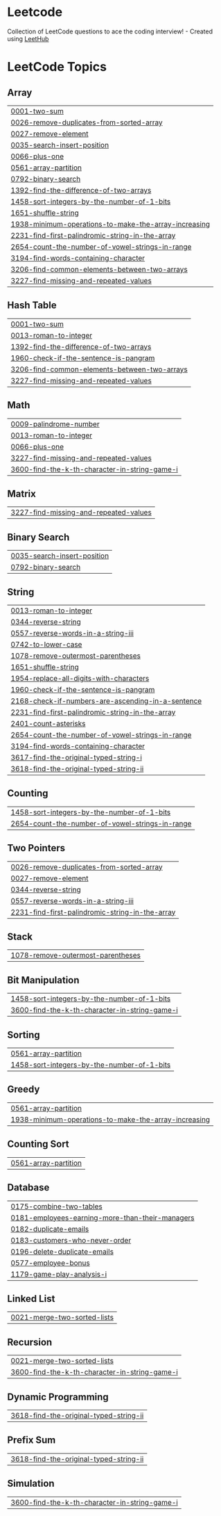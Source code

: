 # Leetcode
Collection of LeetCode questions to ace the coding interview! - Created using [LeetHub](https://github.com/QasimWani/LeetHub)

<!---LeetCode Topics Start-->
# LeetCode Topics
## Array
|  |
| ------- |
| [0001-two-sum](https://github.com/urmilaun/Leetcode/tree/master/0001-two-sum) |
| [0026-remove-duplicates-from-sorted-array](https://github.com/urmilaun/Leetcode/tree/master/0026-remove-duplicates-from-sorted-array) |
| [0027-remove-element](https://github.com/urmilaun/Leetcode/tree/master/0027-remove-element) |
| [0035-search-insert-position](https://github.com/urmilaun/Leetcode/tree/master/0035-search-insert-position) |
| [0066-plus-one](https://github.com/urmilaun/Leetcode/tree/master/0066-plus-one) |
| [0561-array-partition](https://github.com/urmilaun/Leetcode/tree/master/0561-array-partition) |
| [0792-binary-search](https://github.com/urmilaun/Leetcode/tree/master/0792-binary-search) |
| [1392-find-the-difference-of-two-arrays](https://github.com/urmilaun/Leetcode/tree/master/1392-find-the-difference-of-two-arrays) |
| [1458-sort-integers-by-the-number-of-1-bits](https://github.com/urmilaun/Leetcode/tree/master/1458-sort-integers-by-the-number-of-1-bits) |
| [1651-shuffle-string](https://github.com/urmilaun/Leetcode/tree/master/1651-shuffle-string) |
| [1938-minimum-operations-to-make-the-array-increasing](https://github.com/urmilaun/Leetcode/tree/master/1938-minimum-operations-to-make-the-array-increasing) |
| [2231-find-first-palindromic-string-in-the-array](https://github.com/urmilaun/Leetcode/tree/master/2231-find-first-palindromic-string-in-the-array) |
| [2654-count-the-number-of-vowel-strings-in-range](https://github.com/urmilaun/Leetcode/tree/master/2654-count-the-number-of-vowel-strings-in-range) |
| [3194-find-words-containing-character](https://github.com/urmilaun/Leetcode/tree/master/3194-find-words-containing-character) |
| [3206-find-common-elements-between-two-arrays](https://github.com/urmilaun/Leetcode/tree/master/3206-find-common-elements-between-two-arrays) |
| [3227-find-missing-and-repeated-values](https://github.com/urmilaun/Leetcode/tree/master/3227-find-missing-and-repeated-values) |
## Hash Table
|  |
| ------- |
| [0001-two-sum](https://github.com/urmilaun/Leetcode/tree/master/0001-two-sum) |
| [0013-roman-to-integer](https://github.com/urmilaun/Leetcode/tree/master/0013-roman-to-integer) |
| [1392-find-the-difference-of-two-arrays](https://github.com/urmilaun/Leetcode/tree/master/1392-find-the-difference-of-two-arrays) |
| [1960-check-if-the-sentence-is-pangram](https://github.com/urmilaun/Leetcode/tree/master/1960-check-if-the-sentence-is-pangram) |
| [3206-find-common-elements-between-two-arrays](https://github.com/urmilaun/Leetcode/tree/master/3206-find-common-elements-between-two-arrays) |
| [3227-find-missing-and-repeated-values](https://github.com/urmilaun/Leetcode/tree/master/3227-find-missing-and-repeated-values) |
## Math
|  |
| ------- |
| [0009-palindrome-number](https://github.com/urmilaun/Leetcode/tree/master/0009-palindrome-number) |
| [0013-roman-to-integer](https://github.com/urmilaun/Leetcode/tree/master/0013-roman-to-integer) |
| [0066-plus-one](https://github.com/urmilaun/Leetcode/tree/master/0066-plus-one) |
| [3227-find-missing-and-repeated-values](https://github.com/urmilaun/Leetcode/tree/master/3227-find-missing-and-repeated-values) |
| [3600-find-the-k-th-character-in-string-game-i](https://github.com/urmilaun/Leetcode/tree/master/3600-find-the-k-th-character-in-string-game-i) |
## Matrix
|  |
| ------- |
| [3227-find-missing-and-repeated-values](https://github.com/urmilaun/Leetcode/tree/master/3227-find-missing-and-repeated-values) |
## Binary Search
|  |
| ------- |
| [0035-search-insert-position](https://github.com/urmilaun/Leetcode/tree/master/0035-search-insert-position) |
| [0792-binary-search](https://github.com/urmilaun/Leetcode/tree/master/0792-binary-search) |
## String
|  |
| ------- |
| [0013-roman-to-integer](https://github.com/urmilaun/Leetcode/tree/master/0013-roman-to-integer) |
| [0344-reverse-string](https://github.com/urmilaun/Leetcode/tree/master/0344-reverse-string) |
| [0557-reverse-words-in-a-string-iii](https://github.com/urmilaun/Leetcode/tree/master/0557-reverse-words-in-a-string-iii) |
| [0742-to-lower-case](https://github.com/urmilaun/Leetcode/tree/master/0742-to-lower-case) |
| [1078-remove-outermost-parentheses](https://github.com/urmilaun/Leetcode/tree/master/1078-remove-outermost-parentheses) |
| [1651-shuffle-string](https://github.com/urmilaun/Leetcode/tree/master/1651-shuffle-string) |
| [1954-replace-all-digits-with-characters](https://github.com/urmilaun/Leetcode/tree/master/1954-replace-all-digits-with-characters) |
| [1960-check-if-the-sentence-is-pangram](https://github.com/urmilaun/Leetcode/tree/master/1960-check-if-the-sentence-is-pangram) |
| [2168-check-if-numbers-are-ascending-in-a-sentence](https://github.com/urmilaun/Leetcode/tree/master/2168-check-if-numbers-are-ascending-in-a-sentence) |
| [2231-find-first-palindromic-string-in-the-array](https://github.com/urmilaun/Leetcode/tree/master/2231-find-first-palindromic-string-in-the-array) |
| [2401-count-asterisks](https://github.com/urmilaun/Leetcode/tree/master/2401-count-asterisks) |
| [2654-count-the-number-of-vowel-strings-in-range](https://github.com/urmilaun/Leetcode/tree/master/2654-count-the-number-of-vowel-strings-in-range) |
| [3194-find-words-containing-character](https://github.com/urmilaun/Leetcode/tree/master/3194-find-words-containing-character) |
| [3617-find-the-original-typed-string-i](https://github.com/urmilaun/Leetcode/tree/master/3617-find-the-original-typed-string-i) |
| [3618-find-the-original-typed-string-ii](https://github.com/urmilaun/Leetcode/tree/master/3618-find-the-original-typed-string-ii) |
## Counting
|  |
| ------- |
| [1458-sort-integers-by-the-number-of-1-bits](https://github.com/urmilaun/Leetcode/tree/master/1458-sort-integers-by-the-number-of-1-bits) |
| [2654-count-the-number-of-vowel-strings-in-range](https://github.com/urmilaun/Leetcode/tree/master/2654-count-the-number-of-vowel-strings-in-range) |
## Two Pointers
|  |
| ------- |
| [0026-remove-duplicates-from-sorted-array](https://github.com/urmilaun/Leetcode/tree/master/0026-remove-duplicates-from-sorted-array) |
| [0027-remove-element](https://github.com/urmilaun/Leetcode/tree/master/0027-remove-element) |
| [0344-reverse-string](https://github.com/urmilaun/Leetcode/tree/master/0344-reverse-string) |
| [0557-reverse-words-in-a-string-iii](https://github.com/urmilaun/Leetcode/tree/master/0557-reverse-words-in-a-string-iii) |
| [2231-find-first-palindromic-string-in-the-array](https://github.com/urmilaun/Leetcode/tree/master/2231-find-first-palindromic-string-in-the-array) |
## Stack
|  |
| ------- |
| [1078-remove-outermost-parentheses](https://github.com/urmilaun/Leetcode/tree/master/1078-remove-outermost-parentheses) |
## Bit Manipulation
|  |
| ------- |
| [1458-sort-integers-by-the-number-of-1-bits](https://github.com/urmilaun/Leetcode/tree/master/1458-sort-integers-by-the-number-of-1-bits) |
| [3600-find-the-k-th-character-in-string-game-i](https://github.com/urmilaun/Leetcode/tree/master/3600-find-the-k-th-character-in-string-game-i) |
## Sorting
|  |
| ------- |
| [0561-array-partition](https://github.com/urmilaun/Leetcode/tree/master/0561-array-partition) |
| [1458-sort-integers-by-the-number-of-1-bits](https://github.com/urmilaun/Leetcode/tree/master/1458-sort-integers-by-the-number-of-1-bits) |
## Greedy
|  |
| ------- |
| [0561-array-partition](https://github.com/urmilaun/Leetcode/tree/master/0561-array-partition) |
| [1938-minimum-operations-to-make-the-array-increasing](https://github.com/urmilaun/Leetcode/tree/master/1938-minimum-operations-to-make-the-array-increasing) |
## Counting Sort
|  |
| ------- |
| [0561-array-partition](https://github.com/urmilaun/Leetcode/tree/master/0561-array-partition) |
## Database
|  |
| ------- |
| [0175-combine-two-tables](https://github.com/urmilaun/Leetcode/tree/master/0175-combine-two-tables) |
| [0181-employees-earning-more-than-their-managers](https://github.com/urmilaun/Leetcode/tree/master/0181-employees-earning-more-than-their-managers) |
| [0182-duplicate-emails](https://github.com/urmilaun/Leetcode/tree/master/0182-duplicate-emails) |
| [0183-customers-who-never-order](https://github.com/urmilaun/Leetcode/tree/master/0183-customers-who-never-order) |
| [0196-delete-duplicate-emails](https://github.com/urmilaun/Leetcode/tree/master/0196-delete-duplicate-emails) |
| [0577-employee-bonus](https://github.com/urmilaun/Leetcode/tree/master/0577-employee-bonus) |
| [1179-game-play-analysis-i](https://github.com/urmilaun/Leetcode/tree/master/1179-game-play-analysis-i) |
## Linked List
|  |
| ------- |
| [0021-merge-two-sorted-lists](https://github.com/urmilaun/Leetcode/tree/master/0021-merge-two-sorted-lists) |
## Recursion
|  |
| ------- |
| [0021-merge-two-sorted-lists](https://github.com/urmilaun/Leetcode/tree/master/0021-merge-two-sorted-lists) |
| [3600-find-the-k-th-character-in-string-game-i](https://github.com/urmilaun/Leetcode/tree/master/3600-find-the-k-th-character-in-string-game-i) |
## Dynamic Programming
|  |
| ------- |
| [3618-find-the-original-typed-string-ii](https://github.com/urmilaun/Leetcode/tree/master/3618-find-the-original-typed-string-ii) |
## Prefix Sum
|  |
| ------- |
| [3618-find-the-original-typed-string-ii](https://github.com/urmilaun/Leetcode/tree/master/3618-find-the-original-typed-string-ii) |
## Simulation
|  |
| ------- |
| [3600-find-the-k-th-character-in-string-game-i](https://github.com/urmilaun/Leetcode/tree/master/3600-find-the-k-th-character-in-string-game-i) |
<!---LeetCode Topics End-->